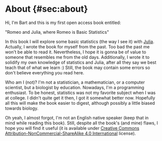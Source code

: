 # About {#sec:about}

Hi, I'm Bart and this is my first open access book entitled:

"Romeo and Julia, where Romeo is Basic Statistics"

In this book I will explore some basic statistics (the way I see it) with
[Julia](https://julialang.org/). Actually, I wrote the book for myself from the
past. Too bad the past me won't be able to read it. Nevertheless, I hope it is
gonna be of value to someone that resembles me from the old days. Additionally,
I wrote it to solidify my own knowledge of statistics and Julia, after all they
say we best teach that of what we learn :) Still, the book may contain some
errors so don't believe everything you read here.

Who am I (not)? I'm not a statistician, a mathematician, or a computer
scientist, but a biologist by education. Nowadays, I'm a programming
enthusiast. To be honest, statistics was not my favorite subject when I was at
college. I didn't quite get it then, I got it somewhat better now. Hopefully all
this will make the book easier to digest, although possibly a little biased
towards biology.

Oh yeah, I almost forgot, I'm not an English native speaker (keep that in mind
while reading this book). Still, despite all the book's (and mine) flaws, I hope
you will find it useful (it is available under [Creative Commons
Attribution-NonCommercial-ShareAlike 4.0
International](http://creativecommons.org/licenses/by-nc-sa/4.0/) license).
